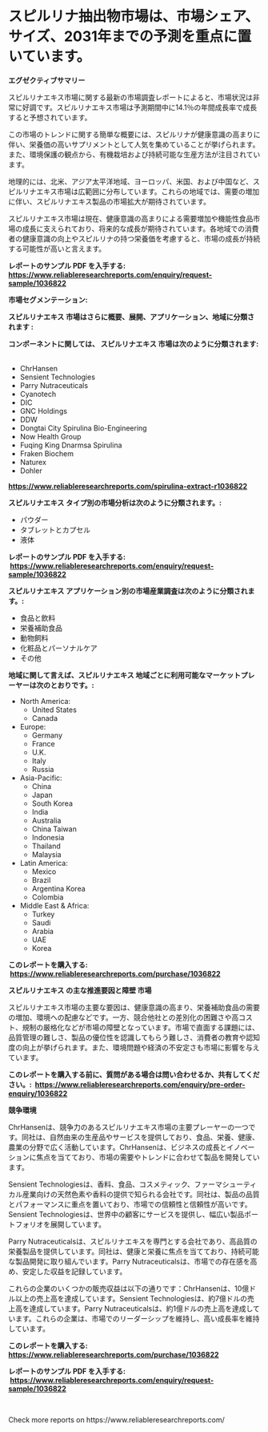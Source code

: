 <p><h1>スピルリナ抽出物市場は、市場シェア、サイズ、2031年までの予測を重点に置いています。</h1></p><p><strong>エグゼクティブサマリー</strong></p>
<p><p>スピルリナエキス市場に関する最新の市場調査レポートによると、市場状況は非常に好調です。スピルリナエキス市場は予測期間中に14.1％の年間成長率で成長すると予想されています。</p><p>この市場のトレンドに関する簡単な概要には、スピルリナが健康意識の高まりに伴い、栄養価の高いサプリメントとして人気を集めていることが挙げられます。また、環境保護の観点から、有機栽培および持続可能な生産方法が注目されています。</p><p>地理的には、北米、アジア太平洋地域、ヨーロッパ、米国、および中国など、スピルリナエキス市場は広範囲に分布しています。これらの地域では、需要の増加に伴い、スピルリナエキス製品の市場拡大が期待されています。</p><p>スピルリナエキス市場は現在、健康意識の高まりによる需要増加や機能性食品市場の成長に支えられており、将来的な成長が期待されています。各地域での消費者の健康意識の向上やスピルリナの持つ栄養価を考慮すると、市場の成長が持続する可能性が高いと言えます。</p></p>
<p><strong>レポートのサンプル PDF を入手する: <a href="https://www.reliableresearchreports.com/enquiry/request-sample/1036822">https://www.reliableresearchreports.com/enquiry/request-sample/1036822</a></strong></p>
<p><strong>市場セグメンテーション:</strong></p>
<p><strong> スピルリナエキス 市場はさらに概要、展開、アプリケーション、地域に分類されます :</strong></p>
<p><strong>コンポーネントに関しては、 スピルリナエキス 市場は次のように分類されます: &nbsp;</strong></p>
<p><ul><li>ChrHansen</li><li>Sensient Technologies</li><li>Parry Nutraceuticals</li><li>Cyanotech</li><li>DIC</li><li>GNC Holdings</li><li>DDW</li><li>Dongtai City Spirulina Bio-Engineering</li><li>Now Health Group</li><li>Fuqing King Dnarmsa Spirulina</li><li>Fraken Biochem</li><li>Naturex</li><li>Dohler</li></ul></p>
<p><strong><a href="https://www.reliableresearchreports.com/spirulina-extract-r1036822">https://www.reliableresearchreports.com/spirulina-extract-r1036822</a></strong></p>
<p><strong> スピルリナエキス タイプ別の市場分析は次のように分類されます。:</strong></p>
<p><ul><li>パウダー</li><li>タブレットとカプセル</li><li>液体</li></ul></p>
<p><strong>レポートのサンプル PDF を入手する: &nbsp;<a href="https://www.reliableresearchreports.com/enquiry/request-sample/1036822">https://www.reliableresearchreports.com/enquiry/request-sample/1036822</a></strong></p>
<p><strong> スピルリナエキス アプリケーション別の市場産業調査は次のように分類されます。:</strong></p>
<p><ul><li>食品と飲料</li><li>栄養補助食品</li><li>動物飼料</li><li>化粧品とパーソナルケア</li><li>その他</li></ul></p>
<p><strong>地域に関して言えば、スピルリナエキス 地域ごとに利用可能なマーケットプレーヤーは次のとおりです。:</strong></p>
<p><ul>
    <li>
        North America:
        <ul>
            <li>United States</li>
            <li>Canada</li>
        </ul>
    </li>
    <li>
        Europe:
        <ul>
            <li>Germany</li>
            <li>France</li>
            <li>U.K.</li>
            <li>Italy</li>
            <li>Russia</li>
        </ul>
    </li>
    <li>
        Asia-Pacific:
        <ul>
            <li>China</li>
            <li>Japan</li>
            <li>South Korea</li>
            <li>India</li>
            <li>Australia</li>
            <li>China Taiwan</li>
            <li>Indonesia</li>
            <li>Thailand</li>
            <li>Malaysia</li>
        </ul>
    </li>
    <li>
        Latin America:
        <ul>
            <li>Mexico</li>
            <li>Brazil</li>
            <li>Argentina Korea</li>
            <li>Colombia</li>
        </ul>
    </li>
    <li>
        Middle East & Africa:
        <ul>
            <li>Turkey</li>
            <li>Saudi</li>
            <li>Arabia</li>
            <li>UAE</li>
            <li>Korea</li>
        </ul>
    </li>
    </ul></p>
<p><strong>このレポートを購入する: &nbsp;<a href="https://www.reliableresearchreports.com/purchase/1036822">https://www.reliableresearchreports.com/purchase/1036822</a></strong></p>
<p><strong>スピルリナエキス の主な推進要因と障壁 市場</strong></p>
<p><p>スピルリナエキス市場の主要な要因は、健康意識の高まり、栄養補助食品の需要の増加、環境への配慮などです。一方、競合他社との差別化の困難さや高コスト、規制の厳格化などが市場の障壁となっています。市場で直面する課題には、品質管理の難しさ、製品の優位性を認識してもらう難しさ、消費者の教育や認知度の向上が挙げられます。また、環境問題や経済の不安定さも市場に影響を与えています。</p></p>
<p><strong>このレポートを購入する前に、質問がある場合は問い合わせるか、共有してください。:&nbsp; <a href="https://www.reliableresearchreports.com/enquiry/pre-order-enquiry/1036822">https://www.reliableresearchreports.com/enquiry/pre-order-enquiry/1036822</a></strong></p>
<p><strong>競争環境</strong></p>
<p><p>ChrHansenは、競争力のあるスピルリナエキス市場の主要プレーヤーの一つです。同社は、自然由来の生産品やサービスを提供しており、食品、栄養、健康、農業の分野で広く活動しています。ChrHansenは、ビジネスの成長とイノベーションに焦点を当てており、市場の需要やトレンドに合わせて製品を開発しています。</p><p>Sensient Technologiesは、香料、食品、コスメティック、ファーマシューティカル産業向けの天然色素や香料の提供で知られる会社です。同社は、製品の品質とパフォーマンスに重点を置いており、市場での信頼性と信頼性が高いです。Sensient Technologiesは、世界中の顧客にサービスを提供し、幅広い製品ポートフォリオを展開しています。</p><p>Parry Nutraceuticalsは、スピルリナエキスを専門とする会社であり、高品質の栄養製品を提供しています。同社は、健康と栄養に焦点を当てており、持続可能な製品開発に取り組んでいます。Parry Nutraceuticalsは、市場での存在感を高め、安定した収益を記録しています。</p><p>これらの企業のいくつかの販売収益は以下の通りです：ChrHansenは、10億ドル以上の売上高を達成しています。Sensient Technologiesは、約7億ドルの売上高を達成しています。Parry Nutraceuticalsは、約1億ドルの売上高を達成しています。これらの企業は、市場でのリーダーシップを維持し、高い成長率を維持しています。</p></p>
<p><strong>このレポートを購入する: &nbsp; <a href="https://www.reliableresearchreports.com/purchase/1036822">https://www.reliableresearchreports.com/purchase/1036822</a></strong></p>
<p><strong>レポートのサンプル PDF を入手する: &nbsp;<a href="https://www.reliableresearchreports.com/enquiry/request-sample/1036822">https://www.reliableresearchreports.com/enquiry/request-sample/1036822</a></strong><strong></strong></p>
<p>&nbsp;</p>
<p>Check more reports on https://www.reliableresearchreports.com/</p>